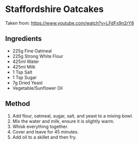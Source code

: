 # Staffordshire Oatcakes

Taken from: https://www.youtube.com/watch?v=LFdFx9n2rY8

## Ingredients

- 225g Fine Oatmeal
- 225g Strong White Flour
- 425ml Water
- 425ml Milk
- 1 Tsp Salt
- 1 Tsp Sugar
- 7g Dried Yeast
- Vegetable/Sunflower Oil

## Method

1. Add flour, oatmeal, sugar, salt, and yeast to a mixing bowl.
2. Mix the water and milk, ensure it is slightly warm.
3. Whisk everything together.
4. Cover and leave for 45 minutes.
5. Add oil to a skillet and then fry.

